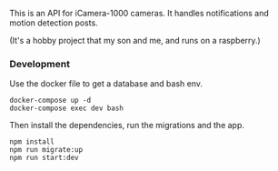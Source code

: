 This is an API for iCamera-1000 cameras.  It handles notifications and motion detection posts.

(It's a hobby project that my son and me, and runs on a raspberry.)

### Development

Use the docker file to get a database and bash env.

```
docker-compose up -d
docker-compose exec dev bash
```

Then install the dependencies, run the migrations and the app.

```
npm install
npm run migrate:up
npm run start:dev
```
